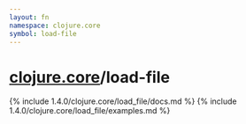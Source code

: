 ```yaml
---
layout: fn
namespace: clojure.core
symbol: load-file
---
```


# [clojure.core](../)/load-file

{% include 1.4.0/clojure.core/load_file/docs.md %}
{% include 1.4.0/clojure.core/load_file/examples.md %}

